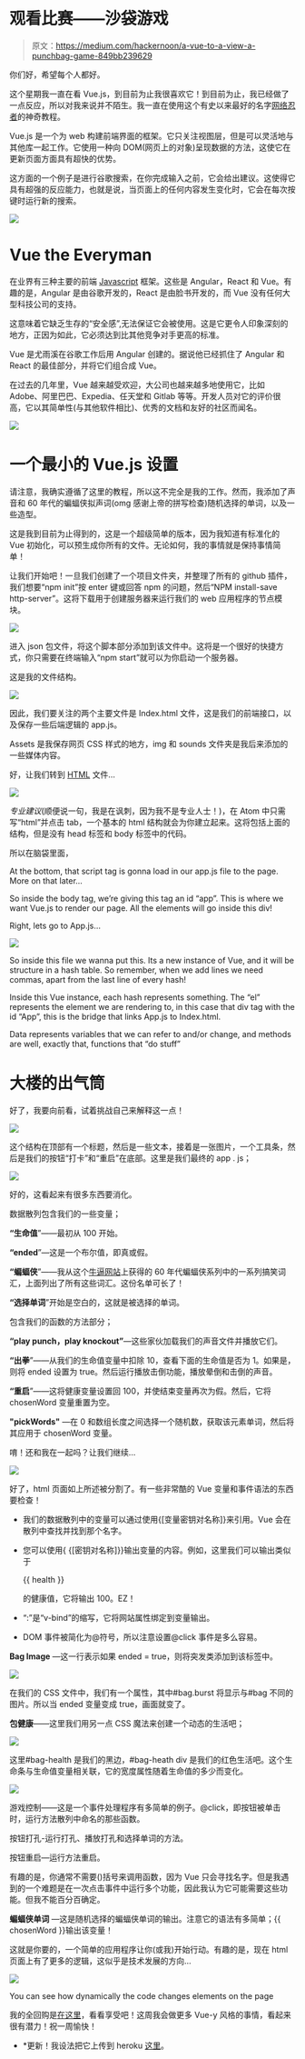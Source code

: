 # 观看比赛——沙袋游戏

> 原文：<https://medium.com/hackernoon/a-vue-to-a-view-a-punchbag-game-849bb239629>

你们好，希望每个人都好。

这个星期我一直在看 Vue.js，到目前为止我很喜欢它！到目前为止，我已经做了一点反应，所以对我来说并不陌生。我一直在使用这个有史以来最好的名字[网络忍者](https://www.youtube.com/watch?v=5LYrN_cAJoA&list=PL4cUxeGkcC9gQcYgjhBoeQH7wiAyZNrYa)的神奇教程。

Vue.js 是一个为 web 构建前端界面的框架。它只关注视图层，但是可以灵活地与其他库一起工作。它使用一种向 DOM(网页上的对象)呈现数据的方法，这使它在更新页面方面具有超快的优势。

这方面的一个例子是进行谷歌搜索，在你完成输入之前，它会给出建议。这使得它具有超强的反应能力，也就是说，当页面上的任何内容发生变化时，它会在每次按键时运行新的搜索。

![](img/9037515c7a58c4882627cc946206cf8e.png)

# **Vue the Everyman**

在业界有三种主要的前端 [Javascript](https://hackernoon.com/tagged/javascript) 框架。这些是 Angular，React 和 Vue。有趣的是，Angular 是由谷歌开发的，React 是由脸书开发的，而 Vue 没有任何大型科技公司的支持。

这意味着它缺乏生存的“安全感”,无法保证它会被使用。这是它更令人印象深刻的地方，正因为如此，它必须达到比其他竞争对手更高的标准。

Vue 是尤雨溪在谷歌工作后用 Angular 创建的。据说他已经抓住了 Angular 和 React 的最佳部分，并将它们组合成 Vue。

在过去的几年里，Vue 越来越受欢迎，大公司也越来越多地使用它，比如 Adobe、阿里巴巴、Expedia、任天堂和 Gitlab 等等。开发人员对它的评价很高，它以其简单性(与其他软件相比)、优秀的文档和友好的社区而闻名。

![](img/e99f50a872c9c47a05b7255e9de2d1dc.png)

# **一个最小的 Vue.js 设置**

请注意，我确实遵循了这里的教程，所以这不完全是我的工作。然而，我添加了声音和 60 年代的蝙蝠侠拟声词(omg 感谢上帝的拼写检查)随机选择的单词，以及一些造型。

这是我到目前为止得到的，这是一个超级简单的版本，因为我知道有标准化的 Vue 初始化，可以预生成你所有的文件。无论如何，我的事情就是保持事情简单！

让我们开始吧！一旦我们创建了一个项目文件夹，并整理了所有的 github 插件，我们想要“npm init”按 enter 键或回答 npm 的问题，然后“NPM install-save http-server”。这将下载用于创建服务器来运行我们的 web 应用程序的节点模块。

![](img/94fc6d541c22b7ad386700d5d3fef4cf.png)

进入 json 包文件，将这个脚本部分添加到该文件中。这将是一个很好的快捷方式，你只需要在终端输入“npm start”就可以为你启动一个服务器。

这是我的文件结构。

![](img/faa7623ee9906d4acefef5528a1a5645.png)

因此，我们要关注的两个主要文件是 Index.html 文件，这是我们的前端接口，以及保存一些后端逻辑的 app.js。

Assets 是我保存网页 CSS 样式的地方，img 和 sounds 文件夹是我后来添加的一些媒体内容。

好，让我们转到 [HTML](https://hackernoon.com/tagged/html) 文件…

![](img/ad73b592b2e82ad6bbdcdf96994426ec.png)

*专业建议*(顺便说一句，我是在讽刺，因为我不是专业人士！)，在 Atom 中只需写“html”并点击 tab，一个基本的 html 结构就会为你建立起来。这将包括上面的结构，但是没有 head 标签和 body 标签中的代码。

所以在脑袋里面，<link rel="" bit="" is="" where="" we="" telling="" the="" page="" to="" look="" for="" css="" file="" styling.="" underneath="" that="" in="" script="" tag="" grabbing="" vue.js="" and="" adding="" it="" our="" page.="" this="" using="" cdn="" which="" an="" online="" link="" but="" you="" can="" download="" refer="" your="" own="" like="" with="" css.="">

At the bottom, that script tag is gonna load in our app.js file to the page. More on that later…

So inside the body tag, we’re giving this tag an id “app”. This is where we want Vue.js to render our page. All the elements will go inside this div!

Right, lets go to App.js…

![](img/6048cd6ccd4c9a8a0fd7643caf01a3d7.png)

So inside this file we wanna put this. Its a new instance of Vue, and it will be structure in a hash table. So remember, when we add lines we need commas, apart from the last line of every hash!

Inside this Vue instance, each hash represents something. The “el” represents the element we are rendering to, in this case that div tag with the id “App”, this is the bridge that links App.js to Index.html.

Data represents variables that we can refer to and/or change, and methods are well, exactly that, functions that “do stuff”

# **大楼的出气筒**

好了，我要向前看，试着挑战自己来解释这一点！

![](img/49cef2e428eb485dbc5b77a802afa70a.png)

这个结构在顶部有一个标题，然后是一些文本，接着是一张图片，一个工具条，然后是我们的按钮“打卡”和“重启”在底部。这里是我们最终的 app . js；

![](img/83dc079dbd2593ecea31483b34b096c8.png)

好的，这看起来有很多东西要消化。

数据散列包含我们的一些变量；

**“生命值**”——最初从 100 开始。

**“ended**”—这是一个布尔值，即真或假。

**“蝙蝠侠**”——我从这个[牛逼网站](https://www.fastcompany.com/3055253/every-batman-fight-scene-onomatopoeia-in-one-alphabetical-gif)上获得的 60 年代蝙蝠侠系列中的一系列搞笑词汇，上面列出了所有这些词汇。这份名单可长了！

**“选择单词**”开始是空白的，这就是被选择的单词。

包含我们的函数的方法部分；

**“play punch，play knockout”**—这些家伙加载我们的声音文件并播放它们。

**“出拳**”——从我们的生命值变量中扣除 10，查看下面的生命值是否为 1。如果是，则将 ended 设置为 true。然后运行播放击倒功能，播放晕倒和击倒的声音。

**“重启**”——这将健康变量设置回 100，并使结束变量再次为假。然后，它将 chosenWord 变量重置为空。

**"pickWords"** —在 0 和数组长度之间选择一个随机数，获取该元素单词，然后将其应用于 chosenWord 变量。

唷！还和我在一起吗？让我们继续…

![](img/f299b5bd048c0a46b1f93a3eb24a1c97.png)

好了，html 页面如上所述被分割了。有一些非常酷的 Vue 变量和事件语法的东西要检查！

*   我们的数据散列中的变量可以通过使用{[变量密钥对名称]}来引用。Vue 会在散列中查找并找到那个名字。
*   您可以使用{ {[密钥对名称]}}输出变量的内容。例如，这里我们可以输出类似于

    {{ health }}

    的健康值，它将输出 100。EZ！
*   “:”是“v-bind”的缩写，它将网站属性绑定到变量输出。
*   DOM 事件被简化为@符号，所以注意设置@click 事件是多么容易。

**Bag Image** —这一行表示如果 ended = true，则将突发类添加到该标签中。

![](img/8f93c6453cd1f965af284878a542e311.png)

在我们的 CSS 文件中，我们有一个属性，其中#bag.burst 将显示与#bag 不同的图片。所以当 ended 变量变成 true，画面就变了。

**包健康**——这里我们用另一点 CSS 魔法来创建一个动态的生活吧；

![](img/193a2b3ba220d4e6394b46eb6442e6f1.png)

这里#bag-health 是我们的黑边，#bag-heath div 是我们的红色生活吧。这个生命条与生命值变量相关联，它的宽度属性随着生命值的多少而变化。

![](img/e2c66459160c841c2173070fb27d2558.png)

游戏控制——这是一个事件处理程序有多简单的例子。@click，即按钮被单击时，运行方法散列中命名的那些函数。

按钮打孔-运行打孔、播放打孔和选择单词的方法。

按钮重启—运行方法重启。

有趣的是，你通常不需要()括号来调用函数，因为 Vue 只会寻找名字。但是我遇到的一个难题是在一次点击事件中运行多个功能，因此我认为它可能需要这些功能。但我不能百分百确定。

**蝙蝠侠单词** —这是随机选择的蝙蝠侠单词的输出。注意它的语法有多简单；{{ chosenWord }}输出该变量！

这就是你要的，一个简单的应用程序让你(或我)开始行动。有趣的是，现在 html 页面上有了更多的逻辑，这似乎是技术发展的方向…

![](img/cc5f1669eb0a45329af17c902276ea50.png)

You can see how dynamically the code changes elements on the page

我的全回购是[在这里](https://github.com/puyanwei/punchbag-game)，看看享受吧！这周我会做更多 Vue-y 风格的事情，看起来很有潜力！祝一周愉快！

* *更新！我设法把它上传到 heroku [这里](https://punching-bag.herokuapp.com/)。